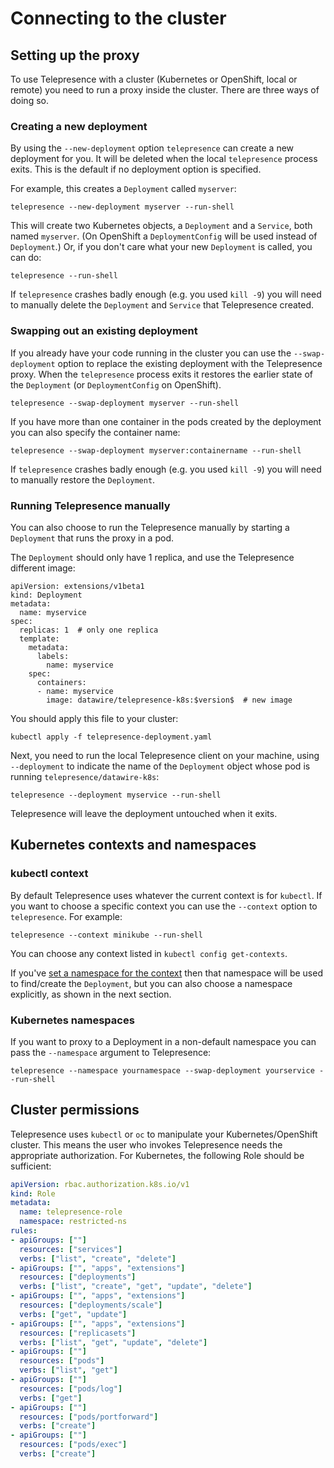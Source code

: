 # Connecting to the cluster

## Setting up the proxy

To use Telepresence with a cluster (Kubernetes or OpenShift, local or remote) you need to run a proxy inside the cluster.
There are three ways of doing so.

### Creating a new deployment

By using the `--new-deployment` option `telepresence` can create a new deployment for you.
It will be deleted when the local `telepresence` process exits.
This is the default if no deployment option is specified.

For example, this creates a `Deployment` called `myserver`:

```console
telepresence --new-deployment myserver --run-shell
```

This will create two Kubernetes objects, a `Deployment` and a `Service`, both named `myserver`.
(On OpenShift a `DeploymentConfig` will be used instead of `Deployment`.)
Or, if you don't care what your new `Deployment` is called, you can do:

```console
telepresence --run-shell
```

If `telepresence` crashes badly enough (e.g. you used `kill -9`) you will need to manually delete the `Deployment` and `Service` that Telepresence created.

### Swapping out an existing deployment

If you already have your code running in the cluster you can use the `--swap-deployment` option to replace the existing deployment with the Telepresence proxy.
When the `telepresence` process exits it restores the earlier state of the `Deployment` (or `DeploymentConfig` on OpenShift).

```console
telepresence --swap-deployment myserver --run-shell
```

If you have more than one container in the pods created by the deployment you can also specify the container name:

```console
telepresence --swap-deployment myserver:containername --run-shell
```

If `telepresence` crashes badly enough (e.g. you used `kill -9`) you will need to manually restore the `Deployment`.


### Running Telepresence manually

You can also choose to run the Telepresence manually by starting a `Deployment` that runs the proxy in a pod.

The `Deployment` should only have 1 replica, and use the Telepresence different image:

<pre><code class="lang-yaml">apiVersion: extensions/v1beta1
kind: Deployment
metadata:
  name: myservice
spec:
  replicas: 1  # only one replica
  template:
    metadata:
      labels:
        name: myservice
    spec:
      containers:
      - name: myservice
        image: datawire/telepresence-k8s:$version$  # new image
</code></pre>

You should apply this file to your cluster:

```console
kubectl apply -f telepresence-deployment.yaml
```

Next, you need to run the local Telepresence client on your machine, using `--deployment` to indicate the name of the `Deployment` object whose pod is running `telepresence/datawire-k8s`:

```console
telepresence --deployment myservice --run-shell
```

Telepresence will leave the deployment untouched when it exits.


## Kubernetes contexts and namespaces

### kubectl context

By default Telepresence uses whatever the current context is for `kubectl`.
If you want to choose a specific context you can use the `--context` option to `telepresence`.
For example:

```console
telepresence --context minikube --run-shell
```

You can choose any context listed in `kubectl config get-contexts`.

If you've [set a namespace for the context](https://kubernetes.io/docs/concepts/overview/working-with-objects/namespaces/#setting-the-namespace-preference) then that namespace will be used to find/create the `Deployment`, but you can also choose a namespace explicitly, as shown in the next section.

### Kubernetes namespaces

If you want to proxy to a Deployment in a non-default namespace you can pass the `--namespace` argument to Telepresence:

```console
telepresence --namespace yournamespace --swap-deployment yourservice --run-shell
```


## Cluster permissions

Telepresence uses `kubectl` or `oc` to manipulate your Kubernetes/OpenShift cluster.
This means the user who invokes Telepresence needs the appropriate authorization. For Kubernetes, the following Role should be sufficient:

```yaml
apiVersion: rbac.authorization.k8s.io/v1
kind: Role
metadata:
  name: telepresence-role
  namespace: restricted-ns
rules:
- apiGroups: [""]
  resources: ["services"]
  verbs: ["list", "create", "delete"]
- apiGroups: ["", "apps", "extensions"]
  resources: ["deployments"]
  verbs: ["list", "create", "get", "update", "delete"]
- apiGroups: ["", "apps", "extensions"]
  resources: ["deployments/scale"]
  verbs: ["get", "update"]
- apiGroups: ["", "apps", "extensions"]
  resources: ["replicasets"]
  verbs: ["list", "get", "update", "delete"]
- apiGroups: [""]
  resources: ["pods"]
  verbs: ["list", "get"]
- apiGroups: [""]
  resources: ["pods/log"]
  verbs: ["get"]
- apiGroups: [""]
  resources: ["pods/portforward"]
  verbs: ["create"]
- apiGroups: [""]
  resources: ["pods/exec"]
  verbs: ["create"]
```
